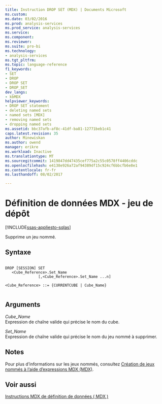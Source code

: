 ```yaml
---
title: Instruction DROP SET (MDX) | Documents Microsoft
ms.custom: 
ms.date: 03/02/2016
ms.prod: analysis-services
ms.prod_service: analysis-services
ms.service: 
ms.component: 
ms.reviewer: 
ms.suite: pro-bi
ms.technology:
- analysis-services
ms.tgt_pltfrm: 
ms.topic: language-reference
f1_keywords:
- SET
- DROP
- DROP SET
- DROP_SET
dev_langs:
- kbMDX
helpviewer_keywords:
- DROP SET statement
- deleting named sets
- named sets [MDX]
- removing named sets
- dropping named sets
ms.assetid: bbc37afb-af8c-41df-ba81-12771beb1c41
caps.latest.revision: 35
author: Minewiskan
ms.author: owend
manager: erikre
ms.workload: Inactive
ms.translationtype: MT
ms.sourcegitcommit: 1419847dd47435cef775a2c55c0578ff4406cddc
ms.openlocfilehash: e4138e926a72af94389df15c924cf6bbcfb6e8e1
ms.contentlocale: fr-fr
ms.lasthandoff: 08/02/2017

---
```

# <a name="mdx-data-definition---drop-set"></a>Définition de données MDX - jeu de dépôt
[!INCLUDE[ssas-appliesto-sqlas](../includes/ssas-appliesto-sqlas.md)]

  Supprime un jeu nommé.  
  
## <a name="syntax"></a>Syntaxe  
  
```  
  
DROP [SESSION] SET   
   <Cube_Reference>.Set_Name   
               [,<Cube_Reference>.Set_Name ...n]  
  
<Cube_Reference> ::= {CURRENTCUBE | Cube_Name}  
  
```  
  
## <a name="arguments"></a>Arguments  
 *Cube_Name*  
 Expression de chaîne valide qui précise le nom du cube.  
  
 *Set_Name*  
 Expression de chaîne valide qui précise le nom du jeu nommé à supprimer.  
  
## <a name="remarks"></a>Notes  
 Pour plus d’informations sur les jeux nommés, consultez [Création de jeux nommés à l’aide d’expressions MDX &#40;MDX&#41;](../analysis-services/multidimensional-models/mdx/mdx-named-sets-building-named-sets.md).  
  
## <a name="see-also"></a>Voir aussi  
 [Instructions MDX de définition de données &#40; MDX &#41;](../mdx/mdx-data-definition-statements-mdx.md)  
  
  

